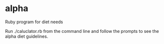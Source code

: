 alpha
=====

Ruby program for diet needs

Run ./caluclator.rb from the command line and follow the prompts to see the alpha diet guidelines.
